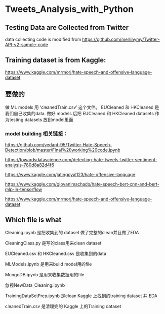# Tweets_Analysis_with_Python

## Testing Data are Collected from Twitter
data collecting code is modified from https://github.com/merlinymy/Twitter-API-v2-sample-code 
## Training dataset is from Kaggle:
https://www.kaggle.com/mrmorj/hate-speech-and-offensive-language-dataset

## 要做的
做 ML models 用 ‘cleanedTrain.csv’ 这个文件。
EUCleaned 和 HKCleaned 是我们自己收集的data.
做好 models 后把 EUCleaned 和 HKCleaned datasets 作为testing datasets 放到model里面
### model building 相关链接：
https://github.com/vedant-95/Twitter-Hate-Speech-Detection/blob/master/Final%20working%20code.ipynb

https://towardsdatascience.com/detecting-hate-tweets-twitter-sentiment-analysis-780d8a82d4f6

https://www.kaggle.com/jatingoyal123/hate-offensive-language

https://www.kaggle.com/giovanimachado/hate-speech-bert-cnn-and-bert-mlp-in-tensorflow

https://www.kaggle.com/mrmorj/hate-speech-and-offensive-language-dataset

## Which file is what
Cleaning.ipynb 是把收集到的 dataset 做了完整的clean并且做了EDA

CleaningClass.py 是写的class用来clean dataset

EUCleaned.csv 和 HKCleaned.csv 是收集到的data

MLModels.ipynb 是用来build model用的file

MongoDB.ipynb 是用来收集数据用的file

忽视NewData_Cleaning.ipynb

TrainingDataSetPrep.ipynb 是clean Kaggle 上找到的training dataset 并 EDA

cleanedTrain.csv 是清理完的 Kaggle 上的Training dataset




